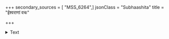 +++
secondary_sources = [ "MSS_6264",]
jsonClass = "Subhaashita"
title = "ईश्वराणां वचः"

+++

<details><summary>Text</summary>

ईश्वराणां वचः सत्यं तथैवाचरितं क्वचित्।  
तेषां यत् स्ववचोयुक्तं बुद्धिमांस् तत् समाचरेत्॥
</details>
